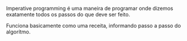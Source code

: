 
Imperative programming é uma maneira de programar onde dizemos exatamente todos os passos do que deve ser feito.

Funciona basicamente como uma receita, informando passo a passo do algorítmo.

